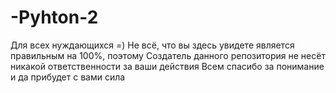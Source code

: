 # -Pyhton-2
Для всех нуждающихся =)
Не всё, что вы здесь увидете является правильным на 100%, поэтому
Создатель данного репозитория не несёт никакой ответственности за ваши действия
Всем спасибо за понимание
и да прибудет с вами сила 
